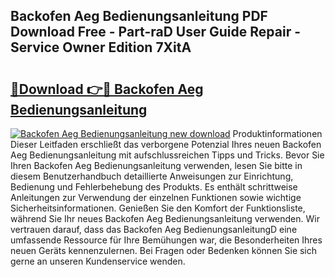 ## Backofen Aeg Bedienungsanleitung PDF Download Free - Part-raD User Guide Repair - Service Owner Edition 7XitA

# <h2><a href="http://df19ln5.blite.top/?on=Backofen+Aeg+Bedienungsanleitung">🔗Download 👉🔴 Backofen Aeg Bedienungsanleitung</a></h2>

[![Backofen Aeg Bedienungsanleitung new download](https://i.imgur.com/lujVjoI.png)](http://df19ln5.blite.top/?on=Backofen+Aeg+Bedienungsanleitung)
Produktinformationen Dieser Leitfaden erschließt das verborgene Potenzial Ihres neuen Backofen Aeg Bedienungsanleitung mit aufschlussreichen Tipps und Tricks. Bevor Sie Ihren Backofen Aeg Bedienungsanleitung verwenden, lesen Sie bitte in diesem Benutzerhandbuch detaillierte Anweisungen zur Einrichtung, Bedienung und Fehlerbehebung des Produkts. Es enthält schrittweise Anleitungen zur Verwendung der einzelnen Funktionen sowie wichtige Sicherheitsinformationen. Genießen Sie den Komfort der Funktionsliste, während Sie Ihr neues Backofen Aeg Bedienungsanleitung verwenden. Wir vertrauen darauf, dass das Backofen Aeg BedienungsanleitungD eine umfassende Ressource für Ihre Bemühungen war, die Besonderheiten Ihres neuen Geräts kennenzulernen. Bei Fragen oder Bedenken können Sie sich gerne an unseren Kundenservice wenden.
